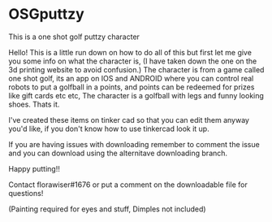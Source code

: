 # OSGputtzy

This is a one shot golf puttzy character
                                                                                                                                                                          
Hello! This is a little run down on how to do all of this but first let me give you some info on what the character is, (I have taken down the one on the 3d printing website to avoid confusion.)
The character is from a game called one shot golf, its an app on IOS and ANDROID where you can control real robots to put a golfball in a points, and points can be redeemed for prizes like gift cards etc etc, The character is a golfball with legs and funny looking shoes. Thats it.

I've created these items on tinker cad so that you can edit them anyway you'd like, if you don't know how to use tinkercad look it up.

If you are having issues with downloading remember to comment the issue and you can download using the alternitave downloading branch.

Happy putting!!

Contact florawiser#1676 or put a comment on the downloadable file for questions!

(Painting required for eyes and stuff, Dimples not included)
